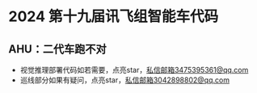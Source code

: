 # 2024 第十九届讯飞组智能车代码
## AHU：二代车跑不对
- 视觉推理部署代码如若需要，点亮star，私信邮箱3475395361@qq.com
- 巡线部分如果有疑问，点亮star，私信邮箱3042898802@qq.com
